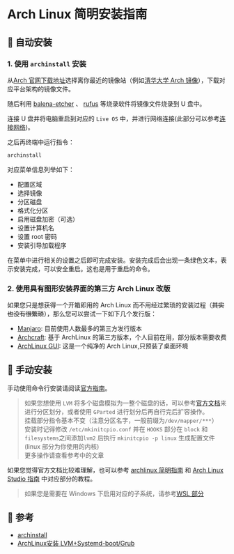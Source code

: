 # Arch Linux 简明安装指南

##  自动安装

### 1. 使用 `archinstall` 安装

从[Arch 官网下载地址](https://archlinux.org/download/)选择离你最近的镜像站（例如[清华大学 Arch 镜像](https://mirrors.tuna.tsinghua.edu.cn/archlinux/iso/latest/)），下载对应平台架构的镜像文件。

随后利用 [balena-etcher](https://www.balena.io/etcher/) 、 [rufus](https://rufus.ie/zh/) 等烧录软件将镜像文件烧录到 U 盘中。

连接 U 盘并将电脑重启到对应的 `Live OS` 中，并进行网络连接(此部分可以参考[连接网络](https://arch.icekylin.online/rookie/basic-install.html#_3-%E8%BF%9E%E6%8E%A5%E7%BD%91%E7%BB%9C))。

之后再终端中运行指令：

```bash
archinstall
```

对应菜单信息列举如下：

- 配置区域
- 选择镜像
- 分区磁盘
- 格式化分区
- 启用磁盘加密（可选）
- 设置计算机名
- 设置 root 密码
- 安装引导加载程序

在菜单中进行相关的设置之后即可完成安装。安装完成后会出现一条绿色文本，表示安装完成，可以安全重启。这也是用于重启的命令。

### 2. 使用具有图形安装界面的第三方 Arch Linux 改版

如果您只是想获得一个开箱即用的 Arch Linux 而不用经过繁琐的安装过程（~~其实也没有很繁琐~~），那么您可以尝试一下如下几个发行版：

- [Manjaro](https://manjaro.org/): 目前使用人数最多的第三方发行版本
- [Archcraft](https://archcraft.io/): 基于 ArchLinux 的第三方版本，个人目前在用，部分版本需要收费
- [ArchLinux GUI](https://archlinuxgui.in/): 这是一个纯净的 Arch Linux,只预装了桌面环境

##  手动安装

手动使用命令行安装请阅读[官方指南](https://wiki.archlinux.org/title/Installation_guide)。

> 如果您想使用 `LVM` 将多个磁盘模拟为一整个磁盘的话，可以参考[官方文档](https://wiki.archlinux.org/title/LVM)来进行分区划分，或者使用 `GParted` 进行划分后再自行完后扩容操作。  
> 挂载部分指令基本不变（注意分区名字，一般前缀为`/dev/mapper/***`）  
> 安装时记得修改 `/etc/mkinitcpio.conf` 并在 `HOOKS` 部分在 `block` 和 `filesystems`之间添加`lvm2` 后执行 `mkinitcpio -p linux` 生成配置文件(linux 部分为你使用的内核)  
> 更多操作请查看参考中的文章

如果您觉得官方文档比较难理解，也可以参考 [archlinux 简明指南](https://arch.icekylin.online/) 和 [Arch Linux Studio 指南](https://archlinuxstudio.github.io/ArchLinuxTutorial/) 中对应部分的教程。

> 如果您是需要在 Windows 下启用对应的子系统，请参考[WSL 部分](/OS/Windows/Virtual-Machine/WSL2.md)

##  参考

- [archinstall](https://wiki.archlinuxcn.org/wiki/Archinstall)
- [ArchLinux安装 LVM+Systemd-boot/Grub](https://qiedd.com/126.html)